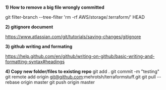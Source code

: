 **1) How to remove a big file wrongly committed**

git filter-branch --tree-filter 'rm -rf AWS/storage/.terraform/' HEAD

**2) gitignore document**

https://www.atlassian.com/git/tutorials/saving-changes/gitignore

**3) github writing and formating**

https://help.github.com/en/github/writing-on-github/basic-writing-and-formatting-syntax#headings

**4) Copy new folder/files to existing repo**
git add .
git commit -m "testing"
git remote add origin git@github.com:mehrotsh/terraformstuff.git
git pull --rebase origin master
git push origin master
